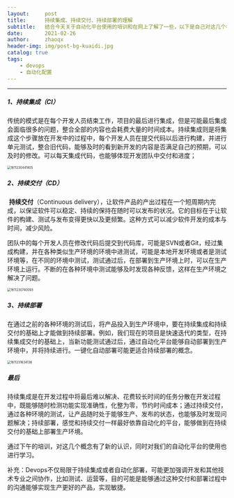 ```yaml
---
layout:     post
title:      持续集成、持续交付、持续部署的理解
subtitle:   结合今天关于自动化平台使用的培训和在网上了解了一些，以下是自己对这几个概念的理解。
date:       2021-02-26
author:     zhaoqx
header-img: img/post-bg-kuaidi.jpg
catalog: true
tags:
    - devops
    - 自动化配置
---
```



------

##### 1、持续集成（CI）

​		传统的模式是在每个开发人员结束工作，项目的最后进行集成，但是可能最后集成会面临很多的问题，整合全部的内容也会耗费大量的时间成本。持续集成则是将集成这个步骤放在开发中的过程中，每个开发人员在提交代码以后进行构建，并进行单元测试，整合旧代码，能够及时的看到新开发的内容是否满足自己的预期，可以及时的修改。可以每天集成代码，也能够体现开发团队中交付和进度；

<img src="https://gitee.com/zhaoqingxue/blogpicture/raw/master/1611230441805.png" alt="1611230441805" style="zoom:50%;" />



##### 2、持续交付（CD）

​		 **持续交付**（Continuous delivery），让软件产品的产出过程在一个短周期内完成，以保证软件可以稳定、持续的保持在随时可以发布的状况。它的目标在于让软件的构建、测试与发布变得更快以及更频繁。这种方式可以减少软件开发的成本与时间，减少风险。 

​		团队中的每个开发人员在修改代码后提交到代码库，可能是SVN或者Git，经过集成构建，并在各种类似生产环境的环境中进测试，可能是本地开发环境或者是测试环境等，在不同的环境中测试，测试通过后，在部署到生产环境上时，可以在生产环境上运行。不断的在各种环境中测试能够及时发现各种反馈，这样在生产环境之解决了问题。



<img src="https://gitee.com/zhaoqingxue/blogpicture/raw/master/1611230740093.png" alt="1611230740093" style="zoom:50%;" />

##### 3、持续部署

​		在通过之前的各种环境的测试后，将产品投入到生产环境中，要在持续集成和持续交付的基础上才能做到持续部署。例如，我们现在的项目是快速迭代的类型，在持续集成交付的基础上，当新功能测试通过后，通过自动化平台能够自动部署到生产环境中，并将持续进行。一键化自动部署可能更适合持续部署的概念。

<img src="https://gitee.com/zhaoqingxue/blogpicture/raw/master/1611231634136.png" alt="1611231634136" style="zoom:50%;" />

##### 最后

​		持续集成是在开发过程中将最后难以解决、花费较长时间的任务分散在开发过程中，既能够随时检测功能实现准确性，化整为零，节约时间成本；通过持续交付，通过各种环境的测试，让产品随时处于能够生产、发布的状态，也能够及时发现问题解决；持续部署，感觉和持续交付一样最好依靠自动化的平台，能够做到在持续交付的基础上部署生产环境。

​		通过下午的培训，对这几个概念有了新的认识，同时对我们的自动化平台的使用也进行学习。



补充：Devops不仅局限于持续集成或者自动化部署，可能更加强调开发和其他技术专业之间协作，比如测试、运营等，目的可能是能够通过这种交付和部署过程中的沟通能够实现生产更好的产品，实现敏捷。